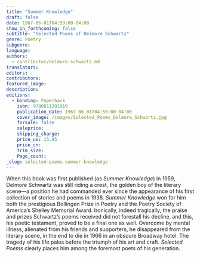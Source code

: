 ```yaml
---
title: "Summer Knowledge"
draft: false
date: 1967-06-01T04:59:00-04:00
show_in_forthcoming: false
subtitle: "Selected Poems of Delmore Schwartz"
genre: Poetry
subgenre:
language:
authors:
  - contributor/delmore-schwartz.md
translators:
editors:
contributors:
featured_image:
description:
editions:
  - binding: Paperback
    isbn: 9780811201919
    publication_date: 1967-06-01T04:59:00-04:00
    cover_image: /images/Selected_Poems_Delmore_Schwartz.jpg
    forsale: false
    saleprice:
    shipping_charge:
    price_us: 15.95
    price_cn:
    trim_size:
    Page_count:
_slug: selected-poems-summer-knowledge
---
```


When this book was first published (as _Summer Knowledge_) in 1959, Delmore Schwartz was still riding a crest, the golden boy of the literary scene––a position he had commanded ever since the appearance of his first collection of stories and poems in 1938. _Summer Knowledge_ won for him both the prestigious Bollingen Prize in Poetry and the Poetry Society of America’s Shelley Memorial Award. Ironically, indeed tragically, the praise and prizes Schwartz’s poems received did not forestall his decline, and this, his poetic testament, proved to be a final one as well. Overcome by mental illness, alienated from his friends and supporters, he disappeared from the literary scene, in the end to die in 1966 in an obscure Broadway hotel. The tragedy of his life pales before the triumph of his art and craft. _Selected Poems_ clearly places him among the foremost poets of his generation.


